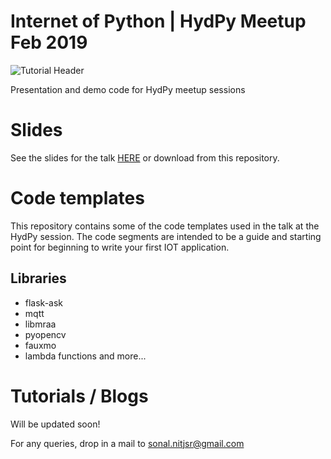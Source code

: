 Internet of Python | HydPy Meetup Feb 2019
=========================================
![Tutorial Header](https://m.media-amazon.com/images/G/01/mobile-apps/dex/alexa/alexa-skills-kit/tutorials/fact/header._TTH_.png)

Presentation and demo code for HydPy meetup sessions

# Slides 

See the slides for the talk [HERE](https://www.slideshare.net/sonal-raj/internet-of-python-iot-with-python-and-serverless-sonal-raj-hydpy-feb-2019) or download from this repository.

# Code templates
This repository contains some of the code templates used in the talk at the HydPy session. 
The code segments are intended to be a guide and starting point for beginning to write your first IOT application. 

## Libraries 
 * flask-ask
 * mqtt
 * libmraa
 * pyopencv
 * fauxmo
 * lambda functions
 and more...
 
# Tutorials / Blogs
Will be updated soon!
 
For any queries, drop in a mail to [sonal.nitjsr@gmail.com](mailto:sonal.nitjsr@gmail.com)

